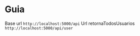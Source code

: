 # Guia

Base url `http://localhost:5000/api`
Url retornaTodosUsuarios `http://localhost:5000/api/user`